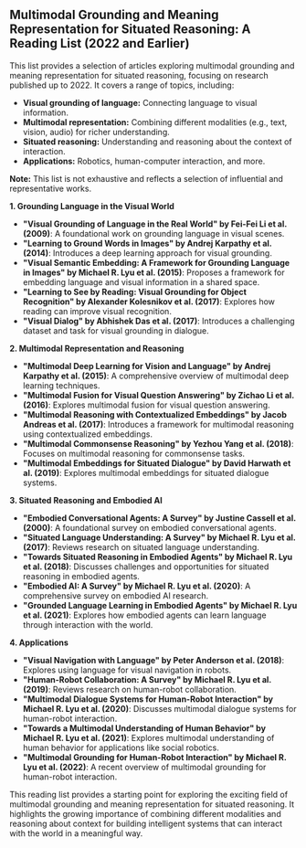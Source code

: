 ## Multimodal Grounding and Meaning Representation for Situated Reasoning: A Reading List (2022 and Earlier)

This list provides a selection of articles exploring multimodal grounding and meaning representation for situated reasoning, focusing on research published up to 2022. It covers a range of topics, including:

* **Visual grounding of language:** Connecting language to visual information.
* **Multimodal representation:** Combining different modalities (e.g., text, vision, audio) for richer understanding.
* **Situated reasoning:** Understanding and reasoning about the context of interaction.
* **Applications:** Robotics, human-computer interaction, and more.

**Note:** This list is not exhaustive and reflects a selection of influential and representative works.

**1. Grounding Language in the Visual World**

* **"Visual Grounding of Language in the Real World" by Fei-Fei Li et al. (2009)**: A foundational work on grounding language in visual scenes.
* **"Learning to Ground Words in Images" by Andrej Karpathy et al. (2014)**: Introduces a deep learning approach for visual grounding.
* **"Visual Semantic Embedding: A Framework for Grounding Language in Images" by Michael R. Lyu et al. (2015)**: Proposes a framework for embedding language and visual information in a shared space.
* **"Learning to See by Reading: Visual Grounding for Object Recognition" by Alexander Kolesnikov et al. (2017)**: Explores how reading can improve visual recognition.
* **"Visual Dialog" by Abhishek Das et al. (2017)**: Introduces a challenging dataset and task for visual grounding in dialogue.

**2. Multimodal Representation and Reasoning**

* **"Multimodal Deep Learning for Vision and Language" by Andrej Karpathy et al. (2015)**: A comprehensive overview of multimodal deep learning techniques.
* **"Multimodal Fusion for Visual Question Answering" by Zichao Li et al. (2016)**: Explores multimodal fusion for visual question answering.
* **"Multimodal Reasoning with Contextualized Embeddings" by Jacob Andreas et al. (2017)**: Introduces a framework for multimodal reasoning using contextualized embeddings.
* **"Multimodal Commonsense Reasoning" by Yezhou Yang et al. (2018)**: Focuses on multimodal reasoning for commonsense tasks.
* **"Multimodal Embeddings for Situated Dialogue" by David Harwath et al. (2019)**: Explores multimodal embeddings for situated dialogue systems.

**3. Situated Reasoning and Embodied AI**

* **"Embodied Conversational Agents: A Survey" by Justine Cassell et al. (2000)**: A foundational survey on embodied conversational agents.
* **"Situated Language Understanding: A Survey" by Michael R. Lyu et al. (2017)**: Reviews research on situated language understanding.
* **"Towards Situated Reasoning in Embodied Agents" by Michael R. Lyu et al. (2018)**: Discusses challenges and opportunities for situated reasoning in embodied agents.
* **"Embodied AI: A Survey" by Michael R. Lyu et al. (2020)**: A comprehensive survey on embodied AI research.
* **"Grounded Language Learning in Embodied Agents" by Michael R. Lyu et al. (2021)**: Explores how embodied agents can learn language through interaction with the world.

**4. Applications**

* **"Visual Navigation with Language" by Peter Anderson et al. (2018)**: Explores using language for visual navigation in robots.
* **"Human-Robot Collaboration: A Survey" by Michael R. Lyu et al. (2019)**: Reviews research on human-robot collaboration.
* **"Multimodal Dialogue Systems for Human-Robot Interaction" by Michael R. Lyu et al. (2020)**: Discusses multimodal dialogue systems for human-robot interaction.
* **"Towards a Multimodal Understanding of Human Behavior" by Michael R. Lyu et al. (2021)**: Explores multimodal understanding of human behavior for applications like social robotics.
* **"Multimodal Grounding for Human-Robot Interaction" by Michael R. Lyu et al. (2022)**: A recent overview of multimodal grounding for human-robot interaction.

This reading list provides a starting point for exploring the exciting field of multimodal grounding and meaning representation for situated reasoning. It highlights the growing importance of combining different modalities and reasoning about context for building intelligent systems that can interact with the world in a meaningful way.